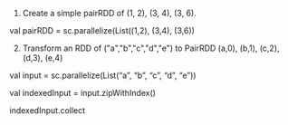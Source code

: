 
1. Create a simple pairRDD of (1, 2), (3, 4), (3, 6).

  val pairRDD = sc.parallelize(List((1,2), (3,4), (3,6))


2. Transform an RDD of ("a","b","c","d","e") to PairRDD (a,0), (b,1), (c,2), (d,3), (e,4)

  val input = sc.parallelize(List(“a”, “b”, “c”, “d”, “e”))
  
  val indexedInput = input.zipWithIndex()
  
  indexedInput.collect
